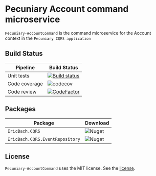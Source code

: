 # Pecuniary Account command microservice

`Pecuniary-AccountCommand` is the command microservice for the Account context in the `Pecuniary CQRS application`

## Build Status

Pipeline | Build Status
-|-
Unit tests | [![Build status](https://ci.appveyor.com/api/projects/status/fpiekn1niquf4ng2?svg=true)](https://ci.appveyor.com/project/eric-bach/pecuniary-accountcommand)
Code coverage | [![codecov](https://codecov.io/gh/eric-bach/Pecuniary-AccountCommand/branch/master/graph/badge.svg)](https://codecov.io/gh/eric-bach/Pecuniary-AccountCommand)
Code review | [![CodeFactor](https://www.codefactor.io/repository/github/eric-bach/pecuniary-accountcommand/badge)](https://www.codefactor.io/repository/github/eric-bach/pecuniary-accountcommand)

## Packages

Package | Download
-|-
`EricBach.CQRS` | ![Nuget](https://img.shields.io/nuget/v/EricBach.CQRS) |
`EricBach.CQRS.EventRepository` | ![Nuget](https://img.shields.io/nuget/v/EricBach.CQRS.EventRepository) |

## License

`Pecuniary-AccountCommand` uses the MIT license. See the [license](https://github.com/eric-bach/Pecuniary-AccountCommand/blob/master/LICENSE).
